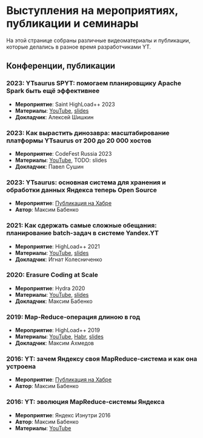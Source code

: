 # Выступления на мероприятиях, публикации и семинары

На этой странице собраны различные видеоматериалы и публикации, которые делались в разное время разработчиками YT. 

##  Конференции, публикации

### 2023: YTsaurus SPYT: помогаем планировщику Apache Spark быть ещё эффективнее
- **Мероприятие**: Saint HighLoad++ 2023
- **Материалы**: [YouTube](https://www.youtube.com/watch?v=Gk9K1NkYCww), [slides](https://bit.ly/3PdCyQc)
- **Докладчик**: Алексей Шишкин

### 2023: Как вырастить динозавра: масштабирование платформы YTsaurus от 200 до 20 000 хостов
- **Мероприятие**: CodeFest Russia 2023
- **Материалы**: [YouTube](https://www.youtube.com/watch?v=CLUS_HokzI0), TODO: slides
- **Докладчик**: Павел Сушин

### 2023: YTsaurus: основная система для хранения и обработки данных Яндекса теперь Open Source
- **Мероприятие**: [Публикация на Хабре](https://habr.com/ru/companies/yandex/articles/721526/)
- **Автор**: Максим Бабенко

### 2021: Как сдержать самые сложные обещания: планирование batch-задач в системе Yandex.YT
- **Мероприятие**: HighLoad++ 2021
- **Материалы**: [YouTube](https://www.youtube.com/watch?v=Uv-IcGZSRpk), [slides](https://drive.google.com/file/d/1MvroDgNHSw4OeQR5D2XzZ2sLMRCaxigY/view)
- **Докладчик**: Игнат Колесниченко

### 2020: Erasure Coding at Scale 
- **Мероприятие**: Hydra 2020
- **Материалы**: [YouTube](https://www.youtube.com/watch?v=URAm-bbst-o), [slides](https://assets.ctfassets.net/oxjq45e8ilak/3xPcIZlk28eJfMuqmjQzLL/e94ada176f20dae5f117fe0221aa897c/Erasure_Coding_At_Scale.pdf)
- **Докладчик**: Максим Бабенко

### 2019: Map-Reduce-операция длиною в год
- **Мероприятие**: HighLoad++ 2019
- **Материалы**: [YouTube](https://www.youtube.com/watch?v=l9AEVamDuWA), [Habr](https://habr.com/ru/company/yandex/blog/530304/), [slides](https://drive.google.com/file/d/133yc42WDUB2Vs6dyWsUyQ8YfWy2RYuxi/view)
- **Докладчик**: Максим Ахмедов

### 2016: YT: зачем Яндексу своя MapReduce-система и как она устроена
- **Мероприятие**: [Публикация на Хабре](https://habr.com/ru/company/yandex/blog/311104/)
- **Автор**: Максим Бабенко

### 2016: YT: эволюция MapReduce-системы Яндекса
- **Мероприятие**: Яндекс Изнутри 2016
- **Автор**: Максим Бабенко
- **Материалы**: [YouTube](https://www.youtube.com/watch?v=VQGfH0sZi18)

